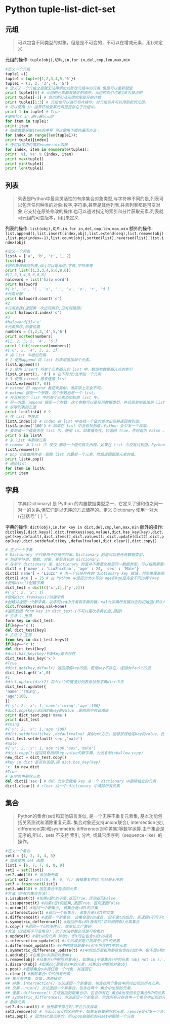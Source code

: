# Python tuple-list-dict-set

## 元组
> 可以包含不同类型的对象，但是是不可变的，不可以在增减元素，用()来定义.

元组的操作: `tuple(obj),切片,in,for in,del,cmp,len,max,min`
``` python
#定义一个元组
tuple1 =()
tuple1 = tuple({1,2,3,4,5,'6'})
tuple1 = (1, 2, '3', 4, '5')
# 定义了一个元组之后就无法再添加或修改元组中的元素,但是可以重新赋值
print tuple1[0] # 元组的元素都有确定的顺序。元组的索引也是以0为基点的
print tuple1[-1] # 负的索引从元组的尾部开始计数
print tuple1[1:3] # 元组也可以进行切片操作。对元组切片可以得到新的元组。
# 可以使用 in 运算符检查某元素是否存在于元组中。
print 1 in tuple1 # True
#使用for in 进行遍历元组
for item in tuple1:
print item
# 如果需要获取item的序号 可以使用下面的遍历方法：
for index in range(len(tuple1)):
print tuple1[index]
# 还可以使用内置的enumerate函数
for index, item in enumerate(tuple1):
print '%i, %s' % (index, item)
print max(tuple1)
print min(tuple1)
print len(tuple1)
```

## 列表
> 列表是Python中最具灵活性的有序集合对象类型,与字符串不同的是,列表可以包含任何种类的对象:数字,字符串,甚至是其他列表.并且列表都是可变对象,它支持在原处修改的操作.也可以通过指定的索引和分片获取元素.列表就可元组的可变版本，用[]来定义.

列表的操作: `list(obj),切片,in,for in,del,cmp,len,max,min`
额外的操作:
`list.append(),list.insert(index,obj),list.extend(seq),list.remove(obj),list.pop(index=-1),list.count(obj),sorted(list),reversed(list),list.index(obj)`
``` python
#定义一个列表
listA = ['a', 'b', 'c', 1, 2]
list(obj)
#把对象转换成列表,obj可以是元组,字典,字符串等
print list((1,2,3,4,5,6,8,6))
#[1,2,3,4,5,6,8,6]
haloword = list('halo word')
print haloword
#['h', 'a', 'l', 'o', ' ', 'w', 'o', 'r', 'd']
#元素计数
print haloword.count('o')
#2
#元素查找(返回第一次出现索引,没有则报错)
print haloword.index('o')
#3
#haloword[3]='o'
#元素排序,倒置位置
numbers = [1,2,3,'4',5,'6']
print sorted(numbers)
#[1, 2, 3, 5, '4', '6']
print list(reversed(numbers))
#['6', 5, '4', 3, 2, 1]
# 向 list 中增加元素
# 1.使用append 向 list 的末尾追加单个元素。
listA.append(3)
# 2.使用 insert 将单个元素插入到 list 中。数值参数是插入点的索引
listA.insert(3, 'd') # 在下标为3处添加一个元素
# 3.使用 extend 用来连接 list
listA.extend([7, 8])
# extend 和 append 看起来类似，但实际上完全不同。
# extend 接受一个参数，这个参数总是一个 list，
# 并且把这个 list 中的每个元素添加到原 list 中。
# 另一方面，append 接受一个参数，这个参数可以是任何数据类型，并且简单地追加到 list 的尾部。
# 获取列表的长度
print len(listA) # 9
# 在 list 中搜索
listA.index(3) # index 在 list 中查找一个值的首次出现并返回索引值。
listA.index('100') # 如果在 list 中没有找到值，Python 会引发一个异常。
# 要测试一个值是否在 list 内，使用 in。如果值存在，它返回 True，否则返为 False 。
print 5 in listA
# 从 list 中删除元素
# remove 从 list 中 仅仅 删除一个值的首次出现。如果在 list 中没有找到值，Python 会引发一个异常
listA.remove(3)
# pop 它会做两件事：删除 list 的最后一个元素，然后返回删除元素的值。
print listA.pop()
# 遍历list
for item in listA:
print item
```

## 字典
> 字典(Dictionary) 是 Python 的内置数据类型之一，它定义了键和值之间一对一的关系,但它们是以无序的方式储存的。定义 Dictionary 使用一对大(花)括号” { } ”。

字典的操作: `dict(obj),in,for key in dict,del,cmp,len,max,min`
额外的操作:
`dict[key],dict.keys(),dict.fromkeys(seq,value),dict.has_key(key),dict.get(key,default),dict.items(),dict.values():,dict.update(dict2),dict.pop(key),dict.setdefault(key ,defaultvalue),dict.clear(),dict.copy()`
``` python
# 定义一个字典
# Dictionary 不只是用于存储字符串。Dictionary 的值可以是任意数据类型，
# 包括字符串、整数、对象，甚至其它的 dictionary。
# 在单个 dictionary 里，dictionary 的值并不需要全都是同一数据类型，可以根据需要混用和匹配。
dict1 = {'name' : 'LiuZhichao', 'age' : 24, 'sex' : 'Male'}
dict1['name'] = 'Liuzc' # 为一个已经存在的 dictionary key 赋值，将简单覆盖原有的值。
dict1['Age'] = 25 # 在 Python 中是区分大小写的 age和Age是完全不同的两个key
#使用dict()创建字典
dict_test = dict((['x',1],['y',2]))
#{'y': 2, 'x': 1}
#使用dict.fromkeys()创建字典
#创建并返回一个新字典，以序列seq中元素做字典的键，val为字典所有键对应的初始值(默认为None)
dict.fromkeys(seq,val=None)
#遍历数组 form key in dict_test (不可以更改字典长度,报错)
# 方法 1.报错
form key in dict_test:
if(key=='x'):
del dict_test[key]
# 方法 2.正常
from key in dict_test.keys()
if(key=='x'):
del dict_test[key]
#dict.has_key(key)判断key是否存在
dict_test.has_key('x')
#True
#dict.get(key,default) 返回键值key的值，若是key不存在，返回default的值
dict_test.get('x',0)
#1
#dict.update(dict2) 将dict2的键值对列表添加到字典dict中去
dict_test.update({
'name':'rming',
'age':100,
})
#{'y': 2, 'x': 1,'name':'rming','age':100}
#dict.pop(key)返回键值key的value ,删除原字典该减值
print dict_test.pop('name')
print dict_test
#rming
#{'y': 2, 'x': 1,'age':100}
#dict.setdefault(key ,defaultvalue) 类似get方法，能够获得给定key的value，此外setdefault还能在自动重不含有给定key的情况下设定相应的key-value
dict_test.setdefault('sex','male')
#male
#{'y': 2, 'x': 1,'age':100,'sex','male'}
#dict.copy():返回具有相同key-value的新字典，为浅复制(shallow copy)
new_dict = dict_test.copy()
#key in dict 是否有该键,同 dict.has_key(key)
'x' in new_dict
#True
# 从字典中删除元素
del dict1['sex'] # del 允许您使用 key 从一个 dictionary 中删除独立的元素
dict1.clear() # clear 从一个 dictionary 中清除所有元素
```

## 集合
> Python的集合(set)和其他语言类似, 是一个无序不重复元素集, 基本功能包括关系测试和消除重复元素. 集合对象还支持union(联合), intersection(交), difference(差)和sysmmetric difference(对称差集)等数学运算.由于集合是无序的,所以，sets 不支持 索引, 分片, 或其它类序列（sequence-like）的操作。

``` python
#定义一个集合
set1 = {1, 2, 3, 4, 5}
# 或者使用 set 函数
list1 = [6, 7, 7, 8, 8, 9]
set2 = set(list1)
set2.add(10) # 添加新元素
print set2 # set([8, 9, 6, 7]) 去掉重复内容,而且是无序的
set3 = frozenset(list1)
set3.add(10) # 固定集合不能添加元素
#方法（所有的集合方法）：
s.issubset(t) #如果s是t的子集,返回True，否则返回False
s.issuperset(t) #如果s是t的超集,返回True，否则返回False
s.union(t) #返回一个新集合, 该集合是s和t的并集
s.intersection(t) #返回一个新集合, 该集合是s和t的交集
s.difference(t) #返回一个新集合, 该集合是s的成员, 但不是t的成员, 即返回s不同于t的元素
s.symmetric_defference(t) #返回所有s和t独有的(非共同拥有)元素集合
s.copy() #返回一个s的浅拷贝, 效率比工厂要好
#方法（仅适用于可变集合）:以下方法参数必须是可哈希的
s.update(t) #用t中的元素 修改s，即s现在包含s或t的成员
s.intersection_update(t) #s中的成员是共同属于s和t的元素
s.difference_update(t) #s中的成员是属于s但不包含在t中的元素
s.symmetric_difference_update(t) #s中的成员更新为那些包含在s或t中，但不是s和t共有的元素
s.add(obj) #在集合s中添加对象obj
s.remove(obj) #从集合s中删除对象obj，如果obj不是集合s中的元素（obj not in s）,将引发keyError错误
s.discard(obj) #如果obj是集合s中的元素，从集合s中删除对象obj
s.pop() #删除集合s中得任意一个对象，并返回它
s.clear() #删除集合s中的所有元素
## 集合有并集，交集，求差操作
## 并集：intersection() 方法返回一个新集合，包含在两个集合中同时出现的所有元素。
## 交集：union() 方法返回一个新集合，包含在两个 集合中出现的元素。
## 差集：difference() 方法返回的新集合中，包含所有在 集合A出现但未在集合B中的元素。
## symmetric_difference() 方法返回一个新集合，包含所有只在其中一个集合中出现的元素。
# 删除元素
set2.discard(6) # 当元素不存在时,不会引发异常
set2.remove(6) # 与discard的区别在于，如果没有要删除的元素，remove会引发一个异常
set2.pop() # 因为set是无序的，所以pop会随机的从set中删除一个元素
```